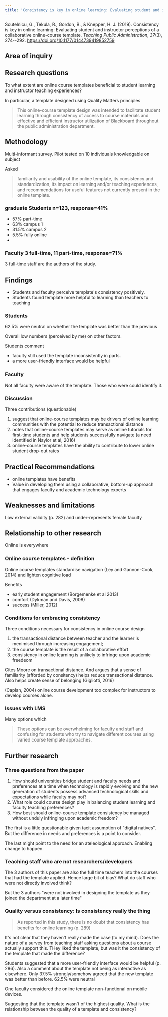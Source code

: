 ```yaml
---
title: 'Consistency is key in online learning: Evaluating student and instructor perceptions'
---
```

Scutelnicu, G., Tekula, R., Gordon, B., & Knepper, H. J. (2019). Consistency is key in online learning: Evaluating student and instructor perceptions of a collaborative online-course template. *Teaching Public Administration*, *37*(3), 274--292\. <https://doi.org/10.1177/0144739419852759>

## Area of inquiry


## Research questions

To what extent are online course templates beneficial to student learning and instructor teaching experiences?

In particular, a template designed using Quality Matters principles

> This online-course template design was intended to facilitate student learning through consistency of access to course materials and effective and efficient instructor utilization of Blackboard throughout the public administration department.

## Methodology

Multi-informant survey. Pilot tested on 10 individuals knowledgable on subject

Asked 
> familiarity and usability of the online template, its consistency and standardization, its impact on learning and/or teaching experiences, and recommendations for useful features not currently present in the online template.

### graduate Students n=123, response=41%

- 57% part-time
- 63% campus 1
- 31.5% campus 2
- 5.5% fully online
- 

### Faculty 3 full-time, 11 part-time, response=71%

3 full-time staff are the authors of the study.

## Findings

- Students and faculty perceive template's consistency positively.
- Students found template more helpful to learning than teachers to teaching

### Students

62.5% were neutral on whether the template was better than the previous

Overall low numbers (perceived by me) on other factors.

Students comment

- faculty still used the template inconsistently in parts.
- a more user-friendly interface would be helpful

### Faculty

Not all faculty were aware of the template. Those who were could identify it.

### Discussion

Three contributions (questionable)

1. suggest that online-course templates may be drivers of online learning communities with the potential to reduce transactional distance
2. notes that online-course templates may serve as online tutorials for first-time students and help students successfully navigate (a need identified in Naylor et al, 2016)
3. online-course templates have the ability to contribute to lower online student drop-out rates

## Practical Recommendations

- online templates have benefits
- Value in developing them using a collaborative, bottom-up approach that engages faculty and academic technology experts

## Weaknesses and limitations

Low external validity (p. 282) and under-represents female faculty

## Relationship to other research

Online is everywhere

### Online course templates - definition

Online course templates standardise navigation (Ley and Gannon-Cook, 2014) and lighten cognitive load

Benefits

- early student engagement (Borgemenke et al 2013)
- comfort (Dykman and Davis, 2008)
- success (Miller, 2012)

### Conditions for embracing consistency

Three conditions necessary for consistency in online course design

1. the transactional distance between teacher and the learner is menimised through increasing engagement;
2. the course template is the result of a collaborative effort
3. consistency in online learning is unlikely to infringe upon academic freedeom

Cites Moore on transactional distance. And argues that a sense of familiarity (afforded by consitency) helps reduce transactional distance.  Also helps create sense of belonging (Gigliotti, 2016) 

(Caplan, 2004) online course development too complex for instructors to develop courses alone.

### Issues with LMS

Many options which

> These options can be overwhelming for faculty and staff and confusing for students who try to navigate different courses using varied course template approaches.

## Further research

### Three questions from the paper

1. How should universities bridge student and faculty needs and preferences at a time when technology is rapidly evolving and the new generation of students possess advanced technological skills and expectations while faculty may not?
2. What role could course design play in balancing student learning and faculty teaching preferences?
3. How best should online-course template consistency be managed without unduly infringing upon academic freedom?

The first is a little questionable given tacit assumption of "digital natives". But the difference in needs and preferences is a point to consider.

The last might point to the need for an ateleological approach. Enabling change to happen.

### Teaching staff who are not researchers/developers

The 3 authors of this paper are also the full time teachers into the courses that had the template applied.  Hence large bit of bias?  What do staff who were not directly involved think?

But the 3 authors "were not involved in designing the template as they joined the department at a later time"

### Quality versus consistency: Is consistency really the thing

> As reported in this study, there is no doubt that consistency has benefits for online learning (p. 289)

It's not clear that they haven't really made the case (to my mind). Does the nature of a survey from teaching staff asking questions about a course actually support this.  THey liked the template, but was it the consistency of the template that made the difference?

Students suggested that a more user-friendly interface would be helpful (p. 286). Also a comment about the template not being as interactive as elsewhere. Only 37.5% strongly/somehow agreed that the new template was better than before. 62.5% were neutral

One faculty considered the online template non-functional on mobile devices.

Suggesting that the template wasn't of the highest quality. What is the relationship between the quality of a template and consistency?